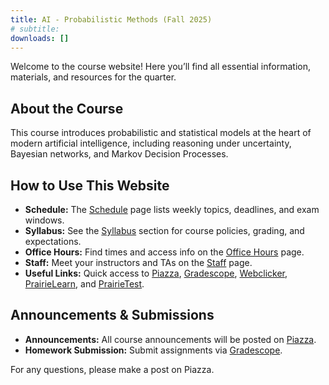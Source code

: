 ```yaml
---
title: AI - Probabilistic Methods (Fall 2025)
# subtitle: 
downloads: []
---
```



Welcome to the course website! Here you’ll find all essential information, materials, and resources for the quarter.

## About the Course
This course introduces probabilistic and statistical models at the heart of modern artificial intelligence, including reasoning under uncertainty, Bayesian networks, and Markov Decision Processes.

## How to Use This Website
- **Schedule:** The [Schedule](schedule.md) page lists weekly topics, deadlines, and exam windows.
- **Syllabus:** See the [Syllabus](syllabus.md) section for course policies, grading, and expectations.
- **Office Hours:** Find times and access info on the [Office Hours](office_hours.md) page.
- **Staff:** Meet your instructors and TAs on the [Staff](staff.md) page.
- **Useful Links:** Quick access to [Piazza](https://piazza.com/class/mfljwlgu7rc7o6), [Gradescope](https://www.gradescope.com/courses/1132306), [Webclicker](https://webclicker.web.app/), [PrairieLearn](https://us.prairielearn.com/), and [PrairieTest](https://us.prairietest.com/).

## Announcements & Submissions
- **Announcements:** All course announcements will be posted on [Piazza](https://piazza.com/class/mfljwlgu7rc7o6).
- **Homework Submission:** Submit assignments via [Gradescope](https://www.gradescope.com/courses/1132306).


For any questions, please make a post on Piazza.